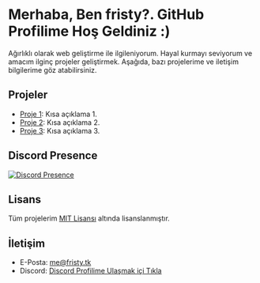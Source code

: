 # Merhaba, Ben fristy?. GitHub Profilime Hoş Geldiniz :)

Ağırlıklı olarak web geliştirme ile ilgileniyorum. Hayal kurmayı seviyorum ve amacım ilginç projeler geliştirmek.
Aşağıda, bazı projelerime ve iletişim bilgilerime göz atabilirsiniz.

## Projeler

- [Proje 1](link1): Kısa açıklama 1.
- [Proje 2](link2): Kısa açıklama 2.
- [Proje 3](link3): Kısa açıklama 3.

## Discord Presence
[![Discord Presence](https://lanyard.cnrad.dev/api/1014549805608992901)](https://discord.com/users/1014549805608992901)

## Lisans

Tüm projelerim [MIT Lisansı](https://github.com/Fristyyy/Fristyyy/blob/main/LICENSE) altında lisanslanmıştır.

## İletişim

- E-Posta: me@fristy.tk
- Discord: [Discord Profilime Ulaşmak içi Tıkla](https://discord.com/users/1014549805608992901)

<!--## Proje Ekran Görüntüleri

![Ekran Görüntüsü 1](screenshot1.png)
![Ekran Görüntüsü 2](screenshot2.png)-->
